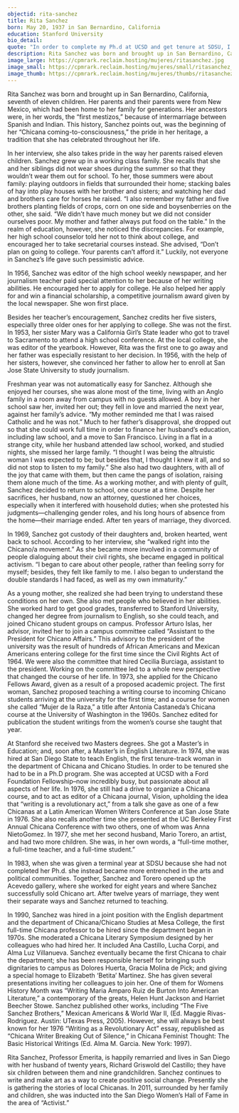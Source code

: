 ```yaml
---
objectid: rita-sanchez
title: Rita Sanchez
born: May 20, 1937 in San Bernardino, California
education: Stanford University
bio_detail:
quote: "In order to complete my Ph.d at UCSD and get tenure at SDSU, I had three full time jobs: full time mother; full time grad student; and full time professor."
description: Rita Sanchez was born and brought up in San Bernardino, California, seventh of eleven children. Her parents and their parents were from New Mexico, which had been home to her family for generations. Her ancestors were, in her words, the “first mestizos,” because of intermarriage between Spanish and Indian. This history, Sanchez points out, was the beginning of her “Chicana coming-to-consciousness,” the pride in her heritage, a tradition that she has celebrated throughout her life.
image_large: https://cpmrark.reclaim.hosting/mujeres/ritasanchez.jpg
image_small: https://cpmrark.reclaim.hosting/mujeres/small/ritasanchez_sm.jpg
image_thumb: https://cpmrark.reclaim.hosting/mujeres/thumbs/ritasanchez_th.jpg
---
```


Rita Sanchez was born and brought up in San Bernardino, California, seventh of eleven children. Her parents and their parents were from New Mexico, which had been home to her family for generations. Her ancestors were, in her words, the “first mestizos,” because of intermarriage between Spanish and Indian. This history, Sanchez points out, was the beginning of her “Chicana coming-to-consciousness,” the pride in her heritage, a tradition that she has celebrated throughout her life.

In her interview, she also takes pride in the way her parents raised eleven children. Sanchez grew up in a working class family. She recalls that she and her siblings did not wear shoes during the summer so that they wouldn’t wear them out for school. To her, those summers were about family: playing outdoors in fields that surrounded their home; stacking bales of hay into play houses with her brother and sisters; and watching her dad and brothers care for horses he raised. “I also remember my father and five brothers planting fields of crops, corn on one side and boysenberries on the other, she said. “We didn’t have much money but we did not consider ourselves poor. My mother and father always put food on the table.” In the realm of education, however, she noticed the discrepancies. For example, her high school counselor told her not to think about college, and encouraged her to take secretarial courses instead. She advised, “Don’t plan on going to college. Your parents can’t afford it.” Luckily, not everyone in Sanchez’s life gave such pessimistic advice.

In 1956, Sanchez was editor of the high school weekly newspaper, and her journalism teacher paid special attention to her because of her writing abilities. He encouraged her to apply for college. He also helped her apply for and win a financial scholarship, a competitive journalism award given by the local newspaper. She won first place.

Besides her teacher’s encouragement, Sanchez credits her five sisters, especially three older ones for her applying to college. She was not the first. In 1953, her sister Mary was a California Girl’s State leader who got to travel to Sacramento to attend a high school conference. At the local college, she was editor of the yearbook. However, Rita was the first one to go away and her father was especially resistant to her decision. In 1956, with the help of her sisters, however, she convinced her father to allow her to enroll at San Jose State University to study journalism.

Freshman year was not automatically easy for Sanchez. Although she enjoyed her courses, she was alone most of the time, living with an Anglo family in a room away from campus with no guests allowed. A boy in her school saw her, invited her out; they fell in love and married the next year, against her family’s advice. “My mother reminded me that I was raised Catholic and he was not.” Much to her father’s disapproval, she dropped out so that she could work full time in order to finance her husband’s education, including law school, and a move to San Francisco. Living in a flat in a strange city, while her husband attended law school, worked, and studied nights, she missed her large family. “I thought I was being the altruistic woman I was expected to be; but besides that, I thought I knew it all, and so did not stop to listen to my family.” She also had two daughters, with all of the joy that came with them, but then came the pangs of isolation, raising them alone much of the time. As a working mother, and with plenty of guilt, Sanchez decided to return to school, one course at a time. Despite her sacrifices, her husband, now an attorney, questioned her choices, especially when it interfered with household duties; when she protested his judgments—challenging gender roles, and his long hours of absence from the home—their marriage ended. After ten years of marriage, they divorced.

In 1969, Sanchez got custody of their daughters and, broken hearted, went back to school. According to her interview, she “walked right into the Chicano/a movement.” As she became more involved in a community of people dialoguing about their civil rights, she became engaged in political activism. “I began to care about other people, rather than feeling sorry for myself; besides, they felt like family to me. I also began to understand the double standards I had faced, as well as my own immaturity.”

As a young mother, she realized she had been trying to understand these conditions on her own. She also met people who believed in her abilities. She worked hard to get good grades, transferred to Stanford University, changed her degree from journalism to English, so she could teach, and joined Chicano student groups on campus. Professor Arturo Islas, her advisor, invited her to join a campus committee called “Assistant to the President for Chicano Affairs.” This advisory to the president of the university was the result of hundreds of African Americans and Mexican Americans entering college for the first time since the Civil Rights Act of 1964. We were also the committee that hired Cecilia Burciaga, assistant to the president. Working on the committee led to a whole new perspective that changed the course of her life. In 1973, she applied for the Chicano Fellows Award, given as a result of a proposed academic project. The first woman, Sanchez proposed teaching a writing course to incoming Chicano students arriving at the university for the first time; and a course for women she called “Mujer de la Raza,” a title after Antonia Castaneda’s Chicana course at the University of Washington in the 1960s. Sanchez edited for publication the student writings from the women’s course she taught that year.

At Stanford she received two Masters degrees. She got a Master’s in Education; and, soon after, a Master’s in English Literature. In 1974, she was hired at San Diego State to teach English, the first tenure-track woman in the department of Chicana and Chicano Studies. In order to be tenured she had to be in a Ph.D program. She was accepted at UCSD with a Ford Foundation Fellowship–now incredibly busy, but passionate about all aspects of her life. In 1976, she still had a drive to organize a Chicana course, and to act as editor of a Chicana journal, Vision, upholding the idea that “writing is a revolutionary act,” from a talk she gave as one of a few Chicanas at a Latin American Women Writers Conference at San Jose State in 1976. She also recalls another time she presented at the UC Berkeley First Annual Chicana Conference with two others, one of whom was Anna NietoGomez. In 1977, she met her second husband, Mario Torero, an artist, and had two more children. She was, in her own words, a “full-time mother, a full-time teacher, and a full-time student.”

In 1983, when she was given a terminal year at SDSU because she had not completed her Ph.d. she instead became more entrenched in the arts and political communities. Together, Sanchez and Torero opened up the Acevedo gallery, where she worked for eight years and where Sanchez successfully sold Chicano art. After twelve years of marriage, they went their separate ways and Sanchez returned to teaching.

In 1990, Sanchez was hired in a joint position with the English department and the department of Chicana/Chicano Studies at Mesa College, the first full-time Chicana professor to be hired since the department began in 1970s. She moderated a Chicana Literary Symposium designed by her colleagues who had hired her. It included Ana Castillo, Lucha Corpi, and Alma Luz Villanueva. Sanchez eventually became the first Chicana to chair the department; she has been responsible herself for bringing such dignitaries to campus as Dolores Huerta, Gracia Molina de Pick; and giving a special homage to Elizabeth ‘Betita’ Martinez. She has given several presentations inviting her colleagues to join her. One of them for Womens History Month was “Writing Maria Amparo Ruiz de Burton Into American Literature,” a contemporary of the greats, Helen Hunt Jackson and Harriet Beecher Stowe. Sanchez published other works, including “The Five Sanchez Brothers,” Mexican Americans &amp; World War II, (Ed. Maggie Rivas-Rodriguez. Austin: UTexas Press, 2005). However, she will always be best known for her 1976 “Writing as a Revolutionary Act” essay, republished as “Chicana Writer Breaking Out of Silence,” in Chicana Feminist Thought: The Basic Historical Writings (Ed. Alma M. Garcia. New York: 1997).

Rita Sanchez, Professor Emerita, is happily remarried and lives in San Diego with her husband of twenty years, Richard Griswold del Castillo; they have six children between them and nine grandchildren. Sanchez continues to write and make art as a way to create positive social change. Presently she is gathering the stories of local Chicanas. In 2011, surrounded by her family and children, she was inducted into the San Diego Women’s Hall of Fame in the area of “Activist.”

